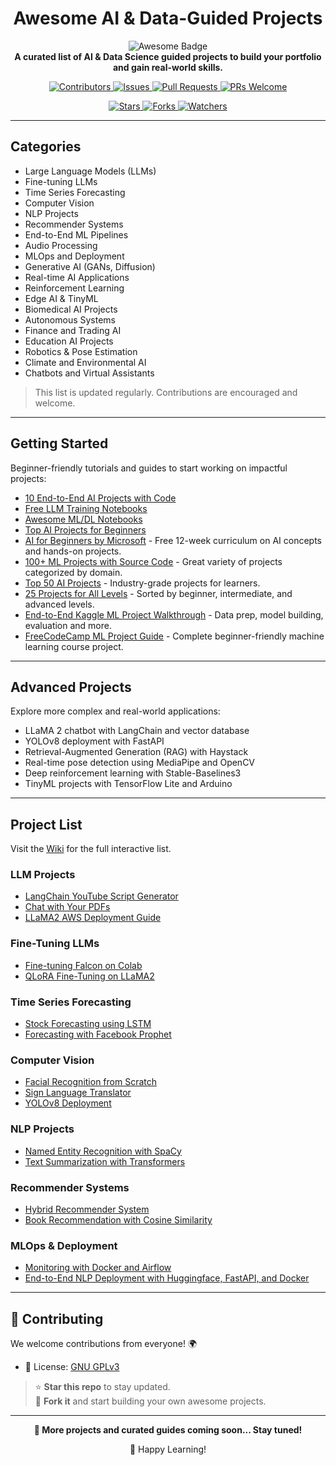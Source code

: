<h1 align="center">Awesome AI & Data-Guided Projects</h1>

<p align="center">
  <img src="https://awesome.re/badge.svg" alt="Awesome Badge"/>
  <br>
  <strong>A curated list of AI & Data Science guided projects to build your portfolio and gain real-world skills.</strong>
</p>

<p align="center">
  <a href="https://github.com/Duncan1738/Awesome-AI-Data-Guided-Projects/graphs/contributors">
    <img src="https://img.shields.io/github/contributors/Duncan1738/Awesome-AI-Data-Guided-Projects.svg" alt="Contributors"/>
  </a>
  <a href="https://github.com/Duncan1738/Awesome-AI-Data-Guided-Projects/issues">
    <img src="https://img.shields.io/github/issues/Duncan1738/Awesome-AI-Data-Guided-Projects.svg" alt="Issues"/>
  </a>
  <a href="https://github.com/Duncan1738/Awesome-AI-Data-Guided-Projects/pulls">
    <img src="https://img.shields.io/github/issues-pr/Duncan1738/Awesome-AI-Data-Guided-Projects.svg" alt="Pull Requests"/>
  </a>
  <a href="http://makeapullrequest.com">
    <img src="https://img.shields.io/badge/PRs-welcome-brightgreen.svg?style=flat-square" alt="PRs Welcome"/>
  </a>
</p>

<p align="center">
  <a href="https://github.com/Duncan1738/Awesome-AI-Data-Guided-Projects/stargazers">
    <img src="https://img.shields.io/github/stars/Duncan1738/Awesome-AI-Data-Guided-Projects.svg?style=social&label=Star" alt="Stars"/>
  </a>
  <a href="https://github.com/Duncan1738/Awesome-AI-Data-Guided-Projects/network">
    <img src="https://img.shields.io/github/forks/Duncan1738/Awesome-AI-Data-Guided-Projects.svg?style=social&label=Fork" alt="Forks"/>
  </a>
  <a href="https://github.com/Duncan1738/Awesome-AI-Data-Guided-Projects/watchers">
    <img src="https://img.shields.io/github/watchers/Duncan1738/Awesome-AI-Data-Guided-Projects.svg?style=social&label=Watch" alt="Watchers"/>
  </a>
</p>


---


## Categories

- Large Language Models (LLMs)
- Fine-tuning LLMs
- Time Series Forecasting
- Computer Vision
- NLP Projects
- Recommender Systems
- End-to-End ML Pipelines
- Audio Processing
- MLOps and Deployment
- Generative AI (GANs, Diffusion)
- Real-time AI Applications
- Reinforcement Learning
- Edge AI & TinyML
- Biomedical AI Projects
- Autonomous Systems
- Finance and Trading AI
- Education AI Projects
- Robotics & Pose Estimation
- Climate and Environmental AI
- Chatbots and Virtual Assistants

> This list is updated regularly. Contributions are encouraged and welcome.

---

## Getting Started

Beginner-friendly tutorials and guides to start working on impactful projects:

- [10 End-to-End AI Projects with Code](https://pub.towardsai.net/10-end-to-end-guided-data-science-projects-to-build-your-portfolio-b7b9047fe6c9)
- [Free LLM Training Notebooks](https://levelup.gitconnected.com/14-free-large-language-models-fine-tuning-notebooks-532055717cb7)
- [Awesome ML/DL Notebooks](https://github.com/neomatrix369/awesome-ai-ml-dl/blob/master/notebooks/README.md)
- [Top AI Projects for Beginners](https://github.com/llSourcell/Learn_Machine_Learning_in_3_Months)
- [AI for Beginners by Microsoft](https://microsoft.github.io/AI-For-Beginners/) - Free 12-week curriculum on AI concepts and hands-on projects.
- [100+ ML Projects with Source Code](https://www.geeksforgeeks.org/machine-learning-projects/) - Great variety of projects categorized by domain.
- [Top 50 AI Projects](https://www.projectpro.io/article/top-10-machine-learning-projects-for-beginners-in-2021/397) - Industry-grade projects for learners.
- [25 Projects for All Levels](https://www.datacamp.com/blog/machine-learning-projects-for-all-levels) - Sorted by beginner, intermediate, and advanced levels.
- [End-to-End Kaggle ML Project Walkthrough](https://www.kaggle.com/code/harshwalia/end-to-end-ml-project-all-steps-in-detail) - Data prep, model building, evaluation and more.
- [FreeCodeCamp ML Project Guide](https://www.freecodecamp.org/news/end-to-end-machine-learning-course-project/) - Complete beginner-friendly machine learning course project.

---

## Advanced Projects

Explore more complex and real-world applications:

- LLaMA 2 chatbot with LangChain and vector database
- YOLOv8 deployment with FastAPI
- Retrieval-Augmented Generation (RAG) with Haystack
- Real-time pose detection using MediaPipe and OpenCV
- Deep reinforcement learning with Stable-Baselines3
- TinyML projects with TensorFlow Lite and Arduino

---

## Project List

Visit the [Wiki](https://github.com/Duncan1738/Awesome-AI-Data-Guided-Projects/wiki) for the full interactive list.

### LLM Projects

- [LangChain YouTube Script Generator](https://levelup.gitconnected.com/automating-youtube-script-writing-with-langchain-and-streamlit-a-step-by-step-guide-9786ebaec6be)
- [Chat with Your PDFs](https://levelup.gitconnected.com/building-a-pdf-chat-app-using-langchain-openai-api-streamlit-3d95c27bda0)
- [LLaMA2 AWS Deployment Guide](https://www.youtube.com/watch?v=rQq1m2aJ_fk)

### Fine-Tuning LLMs

- [Fine-tuning Falcon on Colab](https://colab.research.google.com/github/ashishpatel26/LLM-Finetuning/blob/main/6.Finetune%20Falcon-7b%20with%20BNB%20Self%20Supervised%20Training.ipynb)
- [QLoRA Fine-Tuning on LLaMA2](https://colab.research.google.com/github/ashishpatel26/LLM-Finetuning/blob/main/7.FineTune_LLAMA2_with_QLORA.ipynb)

### Time Series Forecasting

- [Stock Forecasting using LSTM](https://www.youtube.com/watch?v=H6du_pfuznE)
- [Forecasting with Facebook Prophet](https://www.youtube.com/watch?v=KvLG1uTC-KU)

### Computer Vision

- [Facial Recognition from Scratch](https://youtu.be/bK_k7eebGgc)
- [Sign Language Translator](https://youtu.be/ZTSRZt04JkY)
- [YOLOv8 Deployment](https://github.com/ultralytics/ultralytics)

### NLP Projects

- [Named Entity Recognition with SpaCy](https://medium.com/@sanskrutikhedkar09/mastering-information-extraction-from-unstructured-text-a-deep-dive-into-named-entity-recognition-4aa2f664a453/)
- [Text Summarization with Transformers](https://medium.com/@govindarajpriyanthan/text-summarization-with-hugging-face-transformers-2e9abf29c52f)

### Recommender Systems

- [Hybrid Recommender System](https://www.youtube.com/watch?v=zv7Q1Hh1uG8)
- [Book Recommendation with Cosine Similarity](https://towardsdatascience.com/building-a-book-recommender-system-using-cosine-similarity-dc5188ff8742)

### MLOps & Deployment

- [Monitoring with Docker and Airflow](https://github.com/AjNavneet/Loan-Eligibility-Prediction-Pipeline-Airflow-Docker)
- [End-to-End NLP Deployment with Huggingface, FastAPI, and Docker](https://medium.com/data-science/end-to-end-nlp-project-with-hugging-face-fastapi-and-docker-615a63d80c53)
---

## 🤝 Contributing

We welcome contributions from everyone! 🌍

- 📄 License: [GNU GPLv3](https://www.gnu.org/licenses/gpl-3.0.en.html)  

> ⭐ **Star this repo** to stay updated.  
> 🔁 **Fork it** and start building your own awesome projects.

---

<p align="center"><strong>🔄 More projects and curated guides coming soon... Stay tuned!</strong></p>
<p align="center">🧠 Happy Learning!</p>
